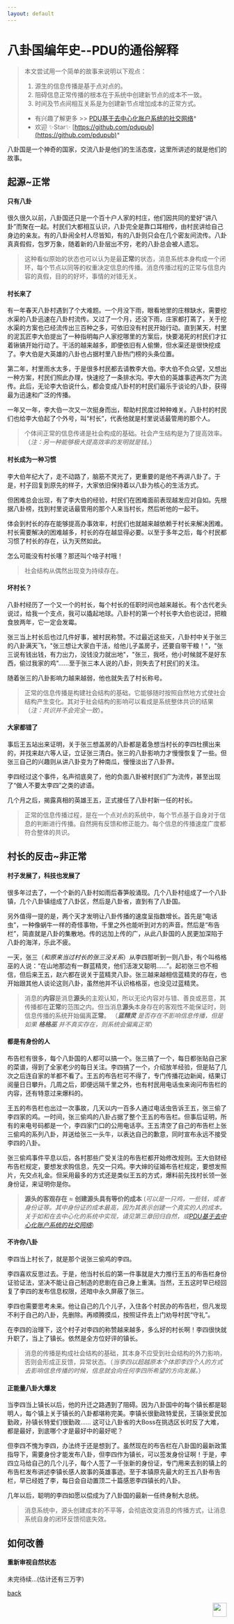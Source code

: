 ```yaml
---
layout: default
---
```

# 八卦国编年史--PDU的通俗解释

>本文尝试用一个简单的故事来说明以下观点：
>1. 源生的信息传播是基于点对点的。
>2. 阻碍信息正常传播的根本在于系统中创建新节点的成本不一致。
>3. 时间及节点间相互关系是为创建新节点增加成本的正常方式。 
>* 有兴趣了解更多 >> [PDU基于去中心化账户系统的社交网络](https://pdu.pub)*
>* 欢迎 ✨Star✨ [https://github.com/pdupub](https://github.com/pdupub)*

八卦国是一个神奇的国家，交流八卦是他们的生活态度，这里所讲述的就是他们的故事。

## 起源~正常
#### 只有八卦
很久很久以前，八卦国还只是一个百十户人家的村庄，他们因共同的爱好“讲八卦”而聚在一起。村民们大都相互认识，八卦完全是靠口耳相传，由村民讲给自己身边的亲友。有的八卦闹全村人尽皆知，有的八卦则只会在几个密友间流传。八卦真真假假，包罗万象，随着新的八卦层出不穷，老的八卦总会被人遗忘。

> 这种看似原始的状态也可以认为是最**正常**的状态，消息系统本身构成一个闭环，每个节点以同等的权重决定信息的传播。消息传播过程的正常与信息内容的真假，目的的好坏，事情的对错无关。

#### 村长来了
有一年春天八卦村遇到了个大难题。一个月没下雨，眼看地里的庄稼缺水，需要挖水渠的八卦迅速在八卦村流传。又过了一个月，还没下雨，庄家都打蔫了，关于挖水渠的方案也已经流传出三百种之多，可依旧没有村民开始行动。直到某天，村里的泥瓦匠李大伯提出了一种指明每户人家挖哪里的方案后，快要渴死的村民们才扛着锹镐开始行动了。干活的越来越多，即便依旧有人偷懒，但水渠还是很快挖成了。李大伯是大英雄的八卦也占据村里八卦热门榜的头条位置。

第二年，村里雨水太多，于是很多村民都去请教李大伯。李大伯不负众望，又想出一种方案，村民们照此办理，快速挖了一条排水沟。李大伯的英雄事迹再次广为流传。此后，无论李大伯说什么，都会变成八卦村的村民们最乐于谈论的八卦，获得最为迅速和广泛的传播。

一年又一年，李大伯一次又一次挺身而出，帮助村民度过种种难关。八卦村的村民们也给李大伯起了个外号，叫“村长”，代表他就是村里说话最管用的那个人。

> 个体间正常的信息传递是社会构成的基础。社会产生结构是为了提高效率。（*注：另一种能够极大提高效率的发明就是钱。*）

#### 村长成为一种习惯
李大伯年纪大了，走不动路了，脑筋不灵光了，更重要的是他不再讲八卦了。于是，村子回复到原先的样子，大家依旧保持着以八卦为核心的生活方式。

但困难总会出现，有了李大伯的经验，村民们在困难面前表现越发应对自如。先根据八卦榜，找到村里说话最管用的那个人来当村长，然后听他的一起干。

体会到村长的存在能够提高办事效率，村民们也就越来越依赖于村长来解决困难。村长需要解决的困难越多，村长的存在越显得必要。以至于多年之后，每个村民都习惯了村长的存在，认为天然如此。

怎么可能没有村长噻？那还叫个啥子村哦！

> 社会结构从偶然出现变为持续存在。

#### 坏村长？
八卦村经历了一个又一个的村长，每个村长的任职时间也越来越长。有个古代老头说过，给我一个支点，我可以撬起地球。八卦村的第一个村长李大伯也说过，把粮食放两年，它一定会发霉。

张三当上村长后也过几件好事，被村民称赞。不过最近这些天，八卦村中关于张三的八卦满天飞，"张三想让大家白干活，给他儿子盖房子，还要自带干粮！"，"张三说有钱出钱，有力出力，没钱没力就出地"，"张三，我呸，他小时候就不是好东西，偷过我家的鸡"……至于张三本人说的八卦，则失去了村民们的关注。

随着张三的八卦影响力越来越弱，他也就失去了村长称号。

> 正常的信息传播是构建社会结构的基础，它能够随时按照自然地方式使社会结构产生变化。其对于社会结构的影响可以看成是系统整体共识的结果（*注：共识并不会完全一致*）。

#### 大家都错了
事后王五站出来证明，关于张三想盖房的八卦都是着急想当村长的李四杜撰出来的，并找来赵六等人证，立证张三清白。张三的八卦影响力才慢慢恢复了一些。但张三自己的兴趣则从讲八卦变为了种南瓜，慢慢淡出了八卦界。

李四经过这个事件，名声彻底臭了，他的负面八卦被村民们广为流传，甚至出现了“做人不要太李四”之类的谚语。

几个月之后，揭露真相的英雄王五，正式接任了八卦村新一任的村长。

> 正常的信息传播过程，是在一个点对点的系统中，每个节点基于自身对于信息的判断进行传播。自然拥有反馈和修正能力。每个信息的传播速度广度都符合整体的共识。

## 村长的反击~非正常
#### 村子发展了，科技也发展了
很多年过去了，一个个新的八卦村如雨后春笋般涌现。几个八卦村组成了一个八卦镇，几个八卦镇组成了八卦区，然后是八卦省，直到有了八卦国。

另外值得一提的是，两个天才发明让八卦传播的速度呈指数增长。首先是“电话虫”，一种像蜗牛一样的奇怪事物，千里之外也能听到对方的声音。然后是“布告栏”，简直就是八卦的集散地。传的远加上传的广，从此八卦国的人民更加深陷于八卦的海洋，乐此不疲。

一天，张三（*和原来当过村长的张三没关系*）从李四那听到一则八卦，有个叫格格巫的人说：“在山地那边有一群蓝精灵，他们活泼又聪明……”。起初张三也不相信，但后来王五，赵六都在说关于蓝精灵八卦。张三越来越相信蓝精灵的存在，也开始跟其他人谈论这则八卦，虽然他并不认识格格巫，也没见过蓝精灵。

> 消息的**内容**是消息**源头**的主观认知，所以无论内容对与错、善良或恶意，其传播都在**正常**的范围之内。但当消息**源头**本身存在的客观性不能保证时，则信息传播的系统开始偏离**正常**。
（***蓝精灵** 是否存在不影响信息传播，但是如果* ***格格巫** 并不真实存在，则系统会偏离正常*）

#### 都是有身份的人
布告栏有很多，每个八卦国的人都可以搞一个。张三搞了一个，每日都张贴自己家的菜谱，得到了全家老少的每日关注。李四搞了一个，介绍放羊经验，但是贴了几次之后连自家的羊都不看了。王五的布告栏可不得了，专门传播花边新闻，结果订阅量日日攀升。几周之后，即便远隔千里之外，也有村民用电话虫来询问布告栏的内容，还有特意过来爆料的。

王五的布告栏也出过一次事故，几天以内一百多人通过电话虫告诉王五，张三偷了李四家的鸡。一时间，张三偷鸡的八卦占据了整个王五的布告栏。但事后证明，所有的来电号码都是一个，李四家门口的公用电话亭。王五清空了自己的布告栏上张三偷鸡的系列八卦，并送给张三一头牛，以表达自己的歉意，同时宣布永远不接受李四的八卦。

张三偷鸡事件平息以后，各村那些广受关注的布告栏都开始修改规则。王大伯财经布告栏规定，要想发求购信息，先交一只鸡。李大婶的征婚布告栏规定，要想发照片，先交点礼金。但采用最多的方式还是类似王五的方式，爆料前先找村长领一张身份证，来证明你是你。

> **源头的客观存在** ≈ **创建源头具有等价的成本**
(*可以是一只鸡，一些钱，或者身份证等。其中身份证的成本最高，因为其表示创建一个真实的人的成本。关于如和在去中心化的系统中实现，请见第三章回归自然，或[PDU基于去中心化账户系统的社交网络](https://github.com/pdupub/Documentation/blob/master/zh-CN/WhitePaper.md)*)

#### 不许你八卦
李四当上村长了，就是那个说张三偷鸡的李四。

李四喜欢反思过去。于是，他当村长后的第一件事就是大力推行王五的布告栏身份证验证法，坚决不能让自己制造的悲剧在自己身上重演。当然，王五这时早已经回复了李四的发布信息权限，还暗中永久屏蔽了张三。

李四也需要思考未来。他让自己的几个儿子，入住各个村民办的布告栏，但凡发现不利于自己的八卦，先删除。再顺腾摸瓜，按照证件去上门劝导村民“守礼”。

在李四的治理下，这个村子对李四的称赞越来越多，多么好的村长啊！李四很快就升职了，当上了镇长。依然是全方位好评的镇长。

> 消息的传播是构成社会结构的基础，其本身不应受到社会结构的外力影响，否则会形成正反馈，异常状态。（*当李四以超越原本个体即李四个人的方式去影响信息传播的时候，信息就会向任何李四所希望的方向发展。*）

#### 正能量八卦大爆发
当李四当上镇长以后，他的升迁之路遇到了阻碍。因为八卦国中的每个镇长都是聪明人，每个镇上关于镇长的八卦都堪称完美。李镇长很勤政特爱民，王镇张爱民加勤政，孙镇长特爱们很勤政…… 这可让八卦省的大Boss在挑选区长时反了大难，都是最好，到底哪个才是最好中的最好呢？

但李四不愧为李四，办法终于还是想到了。虽然现在的布告栏在八卦国的最新政策指导下，需要身份才能发布八卦，但李四作为镇长，可以签发身份证啊！于是，李四立马给自己的几个儿子，每个人签了一千张新的身份证，专门用来去别的镇上的布告栏发布讲述李镇长感人故事的英雄事迹。至于本镇原先最大的王五八卦布告栏，早已经姓了李，每日会自动置顶二十篇感恩李四镇长的八卦。

几年以后，聪明的李四如愿以偿成为了八卦国的最新一任终身制大总统。

> 消息系统中，源头创建成本的不平等，会彻底改变消息的传播方式，让消息系统自身的闭环反馈彻底失效。

## 如何改善
#### 重新审视自然状态



未完待续...(估计还有三万字)


[back](../../)

<a href="https://pdu.pub"><img height="32" align="right" src="https://pdu.pub/assets/img/logo.png"></a>
